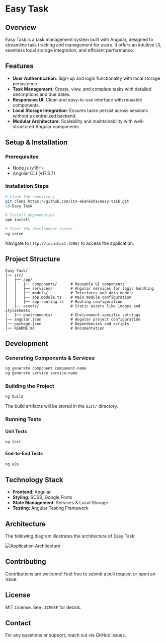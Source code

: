 # Easy Task

## Overview
Easy Task is a task management system built with Angular, designed to streamline task tracking and management for users. It offers an intuitive UI, seamless local storage integration, and efficient performance.

## Features
- **User Authentication**: Sign-up and login functionality with local storage persistence.
- **Task Management**: Create, view, and complete tasks with detailed descriptions and due dates.
- **Responsive UI**: Clean and easy-to-use interface with reusable components.
- **Local Storage Integration**: Ensures tasks persist across sessions without a centralized backend.
- **Modular Architecture**: Scalability and maintainability with well-structured Angular components.

## Setup & Installation
### Prerequisites
- Node.js (v16+)
- Angular CLI (v17.3.7)

### Installation Steps
```bash
# Clone the repository
git clone https://github.com/its-akanksha/easy-task.git
cd Easy Task

# Install dependencies
npm install

# Start the development server
ng serve
```
Navigate to `http://localhost:4200/` to access the application.

## Project Structure
```
Easy Task/
│── src/
│   ├── app/
│   │   ├── components/      # Reusable UI components
│   │   ├── services/        # Angular services for logic handling
│   │   ├── models/          # Interfaces and data models
│   │   ├── app.module.ts    # Main module configuration
│   │   ├── app-routing.ts   # Routing configuration
│   ├── assets/              # Static assets like images and stylesheets
│   ├── environments/        # Environment-specific settings
│── angular.json             # Angular project configuration
│── package.json             # Dependencies and scripts
│── README.md                # Documentation
```

## Development
### Generating Components & Services
```bash
ng generate component component-name
ng generate service service-name
```

### Building the Project
```bash
ng build
```
The build artifacts will be stored in the `dist/` directory.

### Running Tests
#### Unit Tests
```bash
ng test
```
#### End-to-End Tests
```bash
ng e2e
```

## Technology Stack
- **Frontend**: Angular
- **Styling**: SCSS, Google Fonts
- **State Management**: Services & Local Storage
- **Testing**: Angular Testing Framework

## Architecture
The following diagram illustrates the architecture of Easy Task:

![Application Architecture](architecture.jpg)

## Contributing
Contributions are welcome! Feel free to submit a pull request or open an issue.

## License
MIT License. See `LICENSE` for details.

## Contact
For any questions or support, reach out via GitHub Issues.
